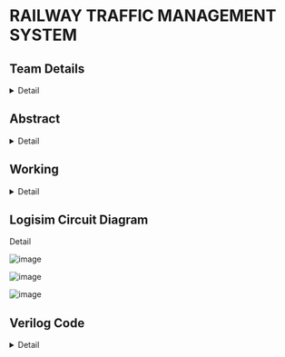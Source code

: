 # RAILWAY TRAFFIC MANAGEMENT SYSTEM


## Team Details
<details>
  <summary>Detail</summary>

  > Semester: 3rd Sem B. Tech. CSE

  > Section: S1

  > Member-1: 221CS126, HARSH GUPTA, guptaharshhemant.221cs126@nitk.edu.in, 7046330080

  > member-2: 221CS143, RAHUL BHIMAKARI, rahulbhimakari.221cs143@nitkedu.in, 9483849803

  > Member-3: 221CS163, VIKRANT KUMAR, vikrantkumar.221cs163@nitk.edu.in, 7982506508
</details>

<!-- Second Section -->
## Abstract
<details>
  <summary>Detail</summary>
  
  > A railway traffic controller system takes care of assigning railway platforms for incoming 
and departing trains in a railway station. In this project we plan to automate the task of 
assigning railway platforms to trains depending on their direction of commute and 
availability of platforms. The loco-pilot inputs the direction of travel, the system calculates 
the suitable railway platform (out of four available) and informs the loco-pilot which 
platform to park, or wait until the platforms are available
</details>


<!-- Third Section -->
## Working
<details>
  <summary>Detail</summary>

  > Explain the working of your model with the help of a functional table (compulsory) followed by the flowchart.
> Input and Output Description:
The input will be a 2-bit integer out of which 1bits represent the
type of the incoming train and the remaining bits represents the direction of incoming train .
Passenger train can come and park. The system will store the information regarding the 
previous train which has come to the station and updates the track availability for the next 
coming train. We are considering two types of trains, that is : passenger train or goods 
train and there are limitations on which passenger train can park that is passenger train
can park only on 1st and 4th platform.
The output will be a 5-bit integer value which tells the loco-pilot to either park the train or 
halt it which is considered an invalid case. If the parking signal is given to the pilot, the 
four bits would represent situation of railway track after train has parked if at all train is 
parked. If the halt signal or the invalid signal is given, after the waiting time, input is
requested again.

The motivation behind a railway traffic management system project include:
Safety Enhancement: Improving the safety of railway operations by implementing advanced control
andmonitoring systems to prevent accidents and incidents.

Efficiency and Reliability: Enhancing the efficiency of railway services by reducing delays, optimizing
schedules, and ensuring reliable transportation for passengers and cargo

</details>

<!-- Fourth Section -->
## Logisim Circuit Diagram
<summary>Detail</summary>

  ![image](https://github.com/rahulnb17/MiniProject/assets/122613909/8a88f697-d322-4b98-be19-d6fac23059ee)

  
  ![image](https://github.com/rahulnb17/MiniProject/assets/122613909/d83ed32a-d915-4e0d-bcbf-c03bae7b43ec)


![image](https://github.com/rahulnb17/MiniProject/assets/122613909/5a3608c7-a001-41d9-8e93-93491b8ffc0d)


</details>

<!-- Fifth Section -->
## Verilog Code
<details>
  <summary>Detail</summary>
  module project(T,A,B,C,D,E,F,G,H,V);
    
    input T,A,B,C,D;
    output E,F,G,H,V;
    assign E = (!T && !B && !C)||(!T && !A && D)||(!A && B && C)||(A && !B)||(A && !C)||(A && !D);
    assign F = (B && (!A || !C || !D))||(T && !B);

    assign G = (C && (!A || !B || !D))||(T && B && !C);
    assign H = (D && (!A || !B || !C))||(!T && (B^^C))||(!T && A && !B)||(A && B && C && !D);
    assign V = !A || !D || (T && (!B || !C));
endmodule

`include "project.v"

module tb;
    reg T,A,B,C,D;
    wire E,F,G,H,V;
    project P1 (T,A,B,C,D,E,F,G,H,V);

    initial begin
        $dumpfile("projecttb.vcd");
        $dumpvars(0,tb);
    end
    initial begin
	$display("T|A B C D | E F G H|V");
        $monitor("%b|%b %b %b %b | %b %b %b %b|%b",T,A,B,C,D,E,F,G,H,V);
	T=1'b1;
	A=1'b1;
	B=1'b0;
        C=1'b1;
	D=1'b1;
    end 


  > Neatly update the Verilog code in code style only.
</details>
